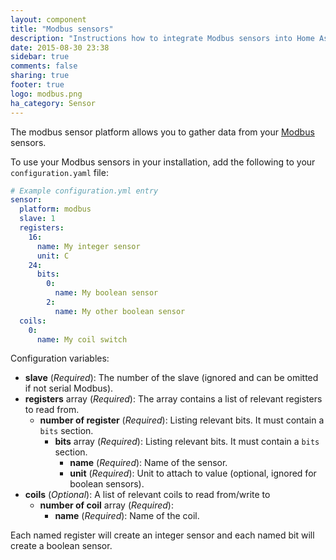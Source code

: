 ```yaml
---
layout: component
title: "Modbus sensors"
description: "Instructions how to integrate Modbus sensors into Home Assistant."
date: 2015-08-30 23:38
sidebar: true
comments: false
sharing: true
footer: true
logo: modbus.png
ha_category: Sensor
---
```



The modbus sensor platform allows you to gather data from your [Modbus](http://www.modbus.org/) sensors.

To use your Modbus sensors in your installation, add the following to your `configuration.yaml` file:

```yaml
# Example configuration.yml entry
sensor:
  platform: modbus
  slave: 1
  registers:
    16:
      name: My integer sensor
      unit: C
    24:
      bits:
        0:
          name: My boolean sensor
        2:
          name: My other boolean sensor
  coils:
    0:
      name: My coil switch
```

Configuration variables:

- **slave** (*Required*): The number of the slave (ignored and can be omitted if not serial Modbus).
- **registers** array (*Required*): The array contains a list of relevant registers to read from.
  - **number of register** (*Required*): Listing relevant bits. It must contain a `bits` section.
    - **bits** array (*Required*): Listing relevant bits. It must contain a `bits` section.
      - **name** (*Required*): Name of the sensor.
      - **unit** (*Required*): Unit to attach to value (optional, ignored for boolean sensors).
- **coils** (*Optional*): A list of relevant coils to read from/write to
  - **number of coil** array (*Required*): 
    - **name** (*Required*): Name of the coil.

<p class='note warning'>
Each named register will create an integer sensor and each named bit will create a boolean sensor.
</p>


